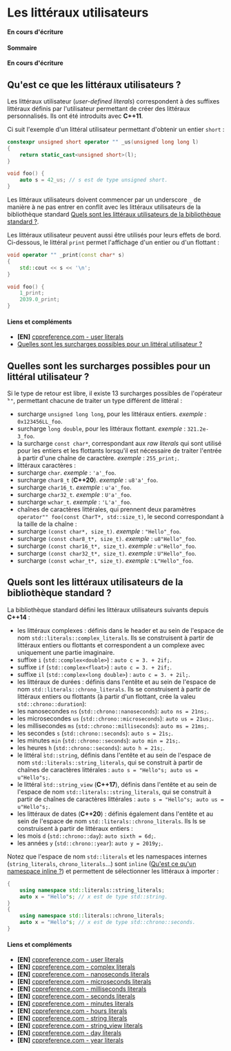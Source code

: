 # Les littéraux utilisateurs

**En cours d'écriture**

#### Sommaire

**En cours d'écriture**

## Qu'est ce que les littéraux utilisateurs ?

Les littéraux utilisateur (*user-defined literals*) correspondent à des suffixes littéraux définis par l'utilisateur permettant de créer des littéraux personnalisés. Ils ont été introduits avec **C++11**.

Ci suit l'exemple d'un littéral utilisateur permettant d'obtenir un entier `short` :
```cpp
constexpr unsigned short operator "" _us(unsigned long long l)
{
    return static_cast<unsigned short>(l);
}

void foo() {
    auto s = 42_us; // s est de type unsigned short.
}
```

Les littéraux utilisateurs doivent commencer par un underscore `_` de manière à ne pas entrer en conflit avec les littéraux utilisateurs de la bibliothèque standard [Quels sont les littéraux utilisateurs de la bibliothèque standard ?](404.md).

Les littéraux utilisateur peuvent aussi être utilisés pour leurs effets de bord. Ci-dessous, le littéral `print` permet l'affichage d'un entier ou d'un flottant :

```cpp
void operator "" _print(const char* s)
{
    std::cout << s << '\n';
}

void foo() {
    1_print;
    2039.0_print;
}
```

#### Liens et compléments
 - **[EN]** [cppreference.com - user literals](https://en.cppreference.com/w/cpp/language/user_literal)
 - [Quelles sont les surcharges possibles pour un littéral utilisateur ?](404.md)

## Quelles sont les surcharges possibles pour un littéral utilisateur ?

Si le type de retour est libre, il existe 13 surcharges possibles de l'opérateur ̀`""`, permettant chacune de traiter un type différent de littéral :

- surcharge `unsigned long long`, pour les littéraux entiers. _exemple_ : `0x123456LL_foo`.
- surcharge ̀`long double`, pour les littéraux flottant. _exemple_ : `321.2e-3_foo`.
- la surcharge `const char*`, correspondant aux *raw literals* qui sont utilisé pour les entiers et les flottants lorsqu'il est nécessaire de traiter l'entrée à partir d'une chaîne de caractère.  _exemple_ : `255_print;`.
- littéraux caractères :
 - surcharge `char`.  _exemple_ : `'a'_foo`.
 - surcharge `char8_t` (**C++20**).  _exemple_ : `u8'a'_foo`.
 - surcharge `char16_t`.  _exemple_ : `u'a'_foo`.
 - surcharge `char32_t`.  _exemple_ : `U'a'_foo`.
 - surcharge `wchar_t`.  _exemple_ : `'L'a'_foo`.
- chaînes de caractères littérales, qui prennent deux paramètres `operator"" foo(const CharT*, std::size_t)`, le second correspondant à la taille de la chaîne :
 - surcharge `(const char*, size_t)`.  _exemple_ : `"Hello"_foo`.
 - surcharge `(const char8_t*, size_t)`.  _exemple_ : `u8"Hello"_foo`.
 - surcharge `(const char16_t*, size_t)`.  _exemple_ : `u"Hello"_foo`.
 - surcharge `(const char32_t*, size_t)`.  _exemple_ : `U"Hello"_foo`.
 - surcharge `(const wchar_t*, size_t)`.  _exemple_ : `L"Hello"_foo`.

## Quels sont les littéraux utilisateurs de la bibliothèque standard ?

La bibliothèque standard défini les littéraux utilisateurs suivants depuis **C++14** :
- les littéraux complexes : définis dans le header *<complex>* et au sein de l'espace de nom `std::literals::complex_literals`. Ils se construisent à partir de littéraux entiers ou flottants et correspondent a un complexe avec uniquement une partie imaginaire.
 - suffixe `i` (`std::complex<double>`) : `auto c = 3. + 2if;`.
 - suffixe `if` (`std::complex<float>`) : `auto c = 3. + 2if;`.
 - suffixe `il` (`std::complex<long double>`) : `auto c = 3. + 2il;`.
- les littéraux de durées : définis dans l'entête *<chrono>* et au sein de l'espace de nom `std::literals::chrono_literals`. Ils se construisent à partir de littéraux entiers ou flottants (à partir d'un flottant, crée la valeu `std::chrono::duration`):
 - les nanosecondes `ns` (`std::chrono::nanoseconds`): `auto ns = 21ns;`.
 - les microsecondes `us` (`std::chrono::microseconds`): `auto us = 21us;`.
 - les millisecondes `ms` (`std::chrono::milliseconds`): `auto ms = 21ms;`.
 - les secondes `s` (`std::chrono::seconds`): `auto s = 21s;`.
 - les minutes `min` (`std::chrono::seconds`): `auto min = 21s;`.
 - les heures `h` (`std::chrono::seconds`): `auto h = 21s;`.
- le littéral ̀`std::string`, définis dans l'entête *<string>* et au sein de l'espace de nom `std::literals::string_literals`, qui se construit à partir de chaînes de caractères littérales : `auto s = "Hello"s; auto us = u"Hello"s;`.
- le littéral ̀`std::string_view` (**C++17**), définis dans l'entête *<string>* et au sein de l'espace de nom `std::literals::string_literals`, qui se construit à partir de chaînes de caractères littérales : `auto s = "Hello"s; auto us = u"Hello"s;`.
- les littéraux de dates (**C++20**) : définis également dans l'entête *<chrono>* et au sein de l'espace de nom `std::literals::chrono_literals`. Ils ls se construisent à partir de littéraux entiers :
 - les mois `d` (`std::chrono::day`): `auto sixth = 6d;`.
 - les années `y` (`std::chrono::year`): `auto y = 2019y;`.

Notez que l'espace de nom `std::literals` et les namespaces internes (`string_literals`, `chrono_literals`...) sont `inline` ([Qu'est ce qu'un namespace inline ?](404.md)) et permettent de sélectionner les littéraux à importer :

```cpp
{
    using namespace std::literals::string_literals;
    auto x = "Hello"s; // x est de type std::string.
}
{
    using namespace std::literals::chrono_literals;
    auto x = "Hello"s; // x est de type std::chrono::seconds.    
}
```

#### Liens et compléments
 - **[EN]** [cppreference.com - user literals](https://en.cppreference.com/w/cpp/language/user_literal)
 - **[EN]** [cppreference.com - complex literals](https://en.cppreference.com/w/cpp/numeric/complex/operator%22%22i)
 - **[EN]** [cppreference.com - nanoseconds literals](https://en.cppreference.com/w/cpp/chrono/operator%22%22ns)
 - **[EN]** [cppreference.com - microseconds literals](https://en.cppreference.com/w/cpp/chrono/operator%22%22us)
 - **[EN]** [cppreference.com - milliseconds literals](https://en.cppreference.com/w/cpp/chrono/operator%22%22ms)
 - **[EN]** [cppreference.com - seconds literals](https://en.cppreference.com/w/cpp/chrono/operator%22%22s)
 - **[EN]** [cppreference.com - minutes literals](https://en.cppreference.com/w/cpp/chrono/operator%22%22min)
 - **[EN]** [cppreference.com - hours literals](https://en.cppreference.com/w/cpp/chrono/operator%22%22h)
 - **[EN]** [cppreference.com - string literals](https://en.cppreference.com/w/cpp/string/basic_string/operator%22%22s)
 - **[EN]** [cppreference.com - string_view literals](https://en.cppreference.com/w/cpp/string/basic_string_view/operator%22%22sv)
 - **[EN]** [cppreference.com - day literals](https://en.cppreference.com/w/cpp/chrono/operator%22%22d)
 - **[EN]** [cppreference.com - year literals](https://en.cppreference.com/w/cpp/chrono/operator%22%22y)
